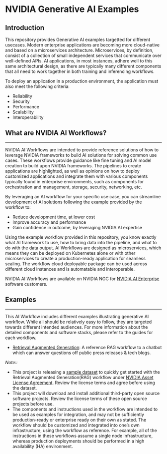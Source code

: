 # NVIDIA Generative AI Examples

## Introduction

This repository provides Generative AI examples targetted for different usecases. Modern enterprise applications are becoming more cloud-native and based on a microservices architecture. Microservices, by definition, consist of a collection of small independent services that communicate over well-defined APIs. AI applications, in most instances, adhere well to this same architectural design, as there are typically many different components that all need to work together in both training and inferencing workflows.

To deploy an application in a production environment, the application must also meet the following criteria:

- Reliability
- Security
- Performance
- Scalability
- Interoperability

## What are NVIDIA AI Workflows?
-----------------------------
NVIDIA AI Workflows are intended to provide reference solutions of how to leverage NVIDIA frameworks to build AI solutions for solving common use cases. These workflows provide guidance like fine tuning and AI model creation to build upon NVIDIA frameworks. The pipelines to create applications are highlighted, as well as opinions on how to deploy customized applications and integrate them with various components typically found in enterprise environments, such as components for orchestration and management, storage, security, networking, etc.

By leveraging an AI workflow for your specific use case, you can streamline development of AI solutions following the example provided by the workflow to:

- Reduce development time, at lower cost
- Improve accuracy and performance
- Gain confidence in outcome, by leveraging NVIDIA AI expertise

Using the example workflow provided in this repository, you know exactly what AI framework to use, how to bring data into the pipeline, and what to do with the data output. AI Workflows are designed as microservices, which means they can be deployed on Kubernetes alone or with other microservices to create a production-ready application for seamless scaling. The workflow cloud deployable package can be used across different cloud instances and is automatable and interoperable.

NVIDIA AI Workflows are available on NVIDIA NGC for [NVIDIA AI Enterprise](https://www.nvidia.com/en-us/data-center/products/ai-enterprise/) software customers.

## Examples
--------------------------

This AI Workflow includes different examples illustrating generative AI workflow. While all should be relatively easy to follow, they are targeted towards different intended audiences. For more information about the detailed components and software stacks, please refer to the guides for each workflow.

- [Retrieval Augmented Generation](./RetrievalAugmentedGeneration/README.md): A reference RAG workflow to a chatbot which can answer questions off public press releases & tech blogs.

*Note::*
- This project is releasing a [sample dataset](./RetrievalAugmentedGeneration/notebooks/dataset.zip) to quickly get started with the Retrieval Augmented Generation(RAG) workflow under [NVIDIA Asset License Agreement](./LICENSE.NSCL). Review the license terms and agree before using the dataset.
- This project will download and install additional third-party open source software projects. Review the license terms of these open source projects before use.
- The components and instructions used in the workflow are intended to be used as examples for integration, and may not be sufficiently production-ready or enterprise ready on their own as stated. The workflow should be customized and integrated into one’s own infrastructure, using the workflow as reference. For example, all of the instructions in these workflows assume a single node infrastructure, whereas production deployments should be performed in a high availability (HA) environment.
